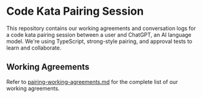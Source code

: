 # Code Kata Pairing Session

This repository contains our working agreements and conversation logs for a code kata pairing session between a user and ChatGPT, an AI language model. We're using TypeScript, strong-style pairing, and approval tests to learn and collaborate.

## Working Agreements

Refer to [pairing-working-agreements.md](pairing-working-agreements.md) for the complete list of our working agreements.
